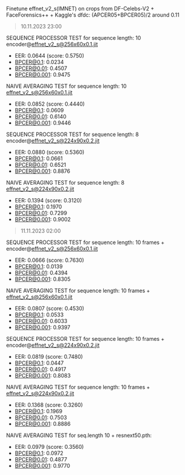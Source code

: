 Finetune effnet_v2_s(IMNET) on crops from DF-Celebs-V2 + FaceForensics++ + Kaggle's dfdc: (APCER05+BPCER05)/2 around 0.11 

> 10.11.2023 23:00

SEQUENCE PROCESSOR TEST for sequence length: 10 encoder@effnet_v2_s@256x60x0.1.jit
 - EER: 0.0644 (score: 0.5750)
 - BPCER@0.1: 0.0234
 - BPCER@0.01: 0.4507
 - BPCER@0.001: 0.9475

NAIVE AVERAGING TEST for sequence length: 10 effnet_v2_s@256x60x0.1.jit
 - EER: 0.0852 (score: 0.4440)
 - BPCER@0.1: 0.0609
 - BPCER@0.01: 0.6140
 - BPCER@0.001: 0.9446

SEQUENCE PROCESSOR TEST for sequence length: 8 encoder@effnet_v2_s@224x90x0.2.jit
 - EER: 0.0880 (score: 0.5360)
 - BPCER@0.1: 0.0661
 - BPCER@0.01: 0.6521
 - BPCER@0.001: 0.8876

NAIVE AVERAGING TEST for sequence length: 8 effnet_v2_s@224x90x0.2.jit
 - EER: 0.1394 (score: 0.3120)
 - BPCER@0.1: 0.1970
 - BPCER@0.01: 0.7299
 - BPCER@0.001: 0.9002

> 11.11.2023 02:00

SEQUENCE PROCESSOR TEST for sequence length: 10 frames + encoder@effnet_v2_s@256x60x0.1.jit
 - EER: 0.0666 (score: 0.7630)
 - BPCER@0.1: 0.0139
 - BPCER@0.01: 0.4394
 - BPCER@0.001: 0.8305

NAIVE AVERAGING TEST for sequence length: 10 frames + effnet_v2_s@256x60x0.1.jit
 - EER: 0.0807 (score: 0.4530)
 - BPCER@0.1: 0.0533
 - BPCER@0.01: 0.6033
 - BPCER@0.001: 0.9397

SEQUENCE PROCESSOR TEST for sequence length: 10 frames + encoder@effnet_v2_s@224x90x0.2.jit
 - EER: 0.0819 (score: 0.7480)
 - BPCER@0.1: 0.0447
 - BPCER@0.01: 0.4917
 - BPCER@0.001: 0.8083

NAIVE AVERAGING TEST for sequence length: 10 frames + effnet_v2_s@224x90x0.2.jit
 - EER: 0.1368 (score: 0.3260)
 - BPCER@0.1: 0.1969
 - BPCER@0.01: 0.7503
 - BPCER@0.001: 0.8886

NAIVE AVERAGING TEST for seq.length 10 + resnext50.pth:
 - EER: 0.0979 (score: 0.3560)
 - BPCER@0.1: 0.0972
 - BPCER@0.01: 0.4877
 - BPCER@0.001: 0.9770
